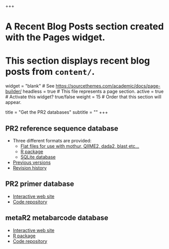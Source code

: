 +++
# A Recent Blog Posts section created with the Pages widget.
# This section displays recent blog posts from `content/`.

widget = "blank"  # See https://sourcethemes.com/academic/docs/page-builder/
headless = true  # This file represents a page section.
active = true  # Activate this widget? true/false
weight = 15  # Order that this section will appear.

title = "Get the PR2 databases"
subtitle = ""
+++
## PR2 reference sequence database
* Three different formats are provided:  
  * [Flat files for use with mothur, QIIME2, dada2, blast etc...](https://github.com/pr2database/pr2database/releases)
  * [R package](https://pr2database.github.io/pr2database/articles/pr2database.html)
  * [SQLite database](https://github.com/pr2database/pr2database/releases)
* [Previous versions](https://github.com/pr2database/pr2database/releases)
* [Revision history](https://pr2database.github.io/pr2database/news/)


## PR2 primer database
* [Interactive web site](https://app.pr2-primers.org/) 
* [Code repository](https://github.com/pr2database/pr2-primers) 

## metaR2 metabarcode database
* [Interactive web site](https://shiny.metapr2.org/)
* [R package](https://pr2database.github.io/metapr2-shiny/articles/metapr2.html)
* [Code repository](https://github.com/pr2database/metapr2-shiny) 



